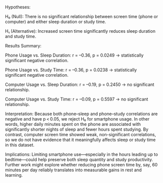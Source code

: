 Hypotheses:

H₀ (Null): There is no significant relationship between screen time (phone or computer) and either sleep duration or study time.

H₁ (Alternative): Increased screen time significantly reduces sleep duration and study time.

Results Summary:

Phone Usage vs. Sleep Duration: r = –0.36, p = 0.0249 → statistically significant negative correlation.

Phone Usage vs. Study Time: r = –0.36, p = 0.0238 → statistically significant negative correlation.

Computer Usage vs. Sleep Duration: r = –0.19, p = 0.2450 → no significant relationship.

Computer Usage vs. Study Time: r = –0.09, p = 0.5597 → no significant relationship.

Interpretation:
Because both phone–sleep and phone–study correlations are negative and have p < 0.05, we reject H₀ for smartphone usage. In other words, higher daily minutes spent on the phone are associated with significantly shorter nights of sleep and fewer hours spent studying. By contrast, computer screen time showed weak, non-significant correlations, so we do not have evidence that it meaningfully affects sleep or study time in this dataset.

Implications:
Limiting smartphone use—especially in the hours leading up to bedtime—could help preserve both sleep quantity and study productivity. Further work might explore whether reducing phone screen time by, say, 60 minutes per day reliably translates into measurable gains in rest and learning.
